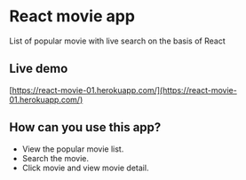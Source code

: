 # React movie app

List of popular movie with live search on the basis of React

## Live demo
[https://react-movie-01.herokuapp.com/](https://react-movie-01.herokuapp.com/)

## How can you use this app?
- View the popular movie list.
- Search the movie.
- Click movie and view movie detail.
